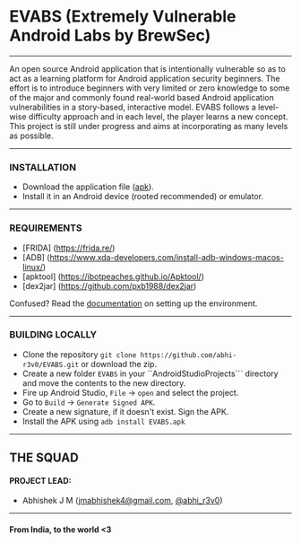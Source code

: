 # EVABS (Extremely Vulnerable Android Labs by BrewSec)

---

An open source Android application that is intentionally vulnerable so as to act as a learning platform for Android application security beginners. The effort is to introduce beginners with very limited or zero knowledge to some of the major and commonly found real-world based Android application vulnerabilities in a story-based, interactive model. EVABS follows a level-wise difficulty approach and in each level, the player learns a new concept. This project is still under progress and aims at incorporating as many levels as possible.

---

### INSTALLATION

* Download the application file ([apk](https://github.com/abhi-r3v0/EVABS/APPLICATION_FILE/EVABSv1.0.apk)).
* Install it in an Android device (rooted recommended) or emulator.

---

### REQUIREMENTS

* [FRIDA] (https://frida.re/)
* [ADB] (https://www.xda-developers.com/install-adb-windows-macos-linux/)
* [apktool] (https://ibotpeaches.github.io/Apktool/)
* [dex2jar] (https://github.com/pxb1988/dex2jar)

Confused? Read the [documentation]() on setting up the environment.

---

### BUILDING LOCALLY

* Clone the repository ```git clone https://github.com/abhi-r3v0/EVABS.git``` or download the zip.
* Create a new folder ```EVABS``` in your ``AndroidStudioProjects``` directory and move the contents to the new directory.
* Fire up Android Studio, ```File``` -> ```open``` and select the project.
* Go to ```Build``` -> ```Generate Signed APK```.
* Create a new signature, if it doesn't exist. Sign the APK.
* Install the APK using ```adb install EVABS.apk```

---

## THE SQUAD

#### PROJECT LEAD:

* Abhishek J M (jmabhishek4@gmail.com, [@abhi_r3v0](https://twitter.com/abhi_r3v0))

---

#### From India, to the world <3
